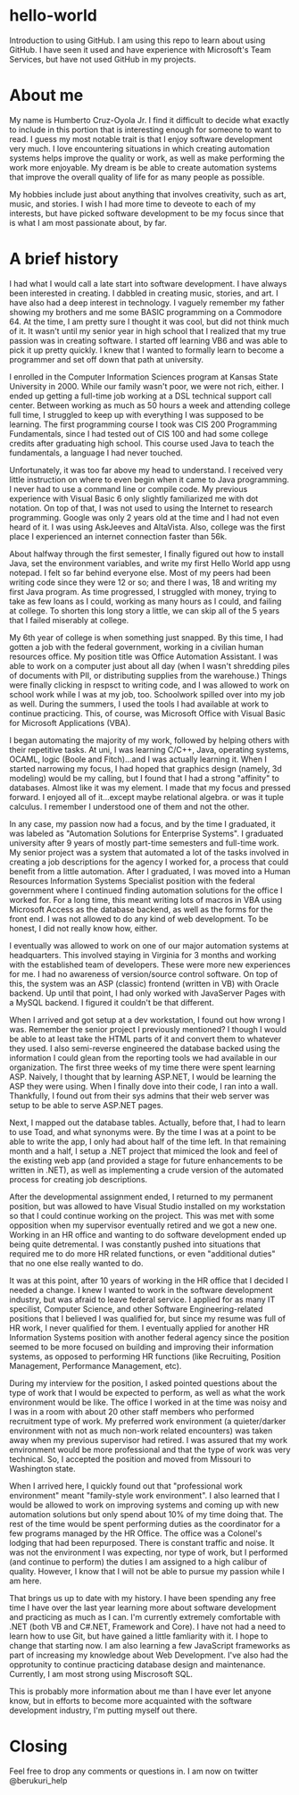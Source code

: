 # hello-world
Introduction to using GitHub.  I am using this repo to learn about using GitHub.  I have seen it used and have experience with Microsoft's Team Services, but have not used GitHub in my projects.

# About me
My name is Humberto Cruz-Oyola Jr.  I find it difficult to decide what exactly to include in this portion that is interesting enough for someone to want to read. I guess my most notable trait is that I enjoy software development very much.  I love encountering situations in which creating automation systems helps improve the quality or work, as well as make performing the work more enjoyable.  My dream is be able to create automation systems that improve the overall quality of life for as many people as possible.  

My hobbies include just about anything that involves creativity, such as art, music, and stories.  I wish I had more time to deveote to each of my interests, but have picked software development to be my focus since that is what I am most passionate about, by far.

# A brief history
I had what I would call a late start into software development. I have always been interested in creating.  I dabbled in creating music, stories, and art.  I have also had a deep interest in technology.  I vaguely remember my father showing my brothers and me some BASIC programming on a Commodore 64.  At the time, I am pretty sure I thought it was cool, but did not think much of it.  It wasn't until my senior year in high school that I realized that my true passion was in creating software.  I started off learning VB6 and was able to pick it up pretty quickly.  I knew that I wanted to formally learn to become a programmer and set off down that path at university.  

I enrolled in the Computer Information Sciences program at Kansas State University in 2000.  While our family wasn't poor, we were not rich, either.  I ended up getting a full-time job working at a DSL technical support call center.  Between working as much as 50 hours a week and attending college full time, I struggled to keep up with everything I was supposed to be learning.  The first programming course I took was CIS 200 Programming Fundamentals, since I had tested out of CIS 100 and had some college credits after graduating high school.  This course used Java to teach the fundamentals, a language I had never touched.

Unfortunately, it was too far above my head to understand.  I received very little instruction on where to even begin when it came to Java programming.  I never had to use a command line or compile code.  My previous experience with Visual Basic 6 only slightly familiarized me with dot notation.  On top of that, I was not used to using the Internet to research programming.  Google was only 2 years old at the time and I had not even heard of it. I was using AskJeeves and AltaVista.  Also, college was the first place I experienced an internet connection faster than 56k.  

About halfway through the first semester, I finally figured out how to install Java, set the environment variables, and write my first Hello World app usng notepad.  I felt so far behind everyone else.  Most of my peers had been writing code since they were 12 or so; and there I was, 18 and writing my first Java program.  As time progressed, I struggled with money, trying to take as few loans as I could, working as many hours as I could, and failing at college.  To shorten this long story a little, we can skip all of the 5 years that I failed miserably at college.  

My 6th year of college is when something just snapped.  By this time, I had gotten a job with the federal government, working in a civilian human resources office.  My position title was Office Automation Assistant.  I was able to work on a computer just about all day (when I wasn't shredding piles of documents with PII, or distributing supplies from the warehouse.)  Things were finally clicking in respsct to writing code, and I was allowed to work on school work while I was at my job, too.  Schoolwork spilled over into my job as well.  During the summers, I used the tools I had available at work to continue practicing.  This, of course, was Microsoft Office with Visual Basic for Microsoft Applications (VBA).

I began automating the majority of my work, followed by helping others with their repetitive tasks.  At uni, I was learning C/C++, Java, operating systems, OCAML, logic (Boole and Fitch)...and I was actually learning it.  When I started narrowing my focus, I had hoped that graphics design (namely, 3d modeling) would be my calling, but I found that I had a strong "affinity" to databases.  Almost like it was my element. I made that my focus and pressed forward.  I enjoyed all of it...except maybe relational algebra. or was it tuple calculus.  I remember I understood one of them and not the other.

In any case, my passion now had a focus, and by the time I graduated, it was labeled as "Automation Solutions for Enterprise Systems".  I graduated university after 9 years of mostly part-time semesters and full-time work.  My senior project was a system that automated a lot of the tasks involved in creating a job descriptions for the agency I worked for, a process that could benefit from a little automation. After I graduated, I was moved into a Human Resources Information Systems Specialist position with the federal government where I continued finding automation solutions for the office I worked for.  For a long time, this meant writing lots of macros in VBA using Microsoft Access as the database backend, as well as the forms for the front end. I was not allowed to do any kind of web development.  To be honest, I did not really know how, either.

I eventually was allowed to work on one of our major automation systems at headquarters.  This involved staying in Virginia for 3 months and working with the established team of developers.  These were more new experiences for me.  I had no awareness of version/source control software.  On top of this, the system was an ASP (classic) frontend (written in VB) with Oracle backend.  Up until that point, I had only worked with JavaServer Pages with a MySQL backend.  I figured it couldn't be that different.  

When I arrived and got setup at a dev workstation, I found out how wrong I was.  Remember the senior project I previously mentioned?  I though I would be able to at least take the HTML parts of it and convert them to whatever they used.  I also semi-reverse engineered the database backed using the information I could glean from the reporting tools we had available in our organization.  The first three weeks of my time there were spent learning ASP.  Naively, I thought that by learning ASP.NET, I would be learning the ASP they were using.  When I finally dove into their code, I ran into a wall.  Thankfully, I found out from their sys admins that their web server was setup to be able to serve ASP.NET pages.  

Next, I mapped out the database tables.  Actually, before that, I had to learn to use Toad, and what synonyms were.  By the time I was at a point to be able to write the app, I only had about half of the time left.  In that remaining month and a half, I setup a .NET project that mimiced the look and feel of the existing web app (and provided a stage for future enhancements to be written in .NET), as well as implementing a crude version of the automated process for creating job descriptions.

After the developmental assignment ended, I returned to my permanent position, but was allowed to have Visual Studio installed on my workstation so that I could continue working on the project. This was met with some opposition when my supervisor eventually retired and we got a new one.  Working in an HR office and wanting to do software development ended up being quite detremental.  I was constantly pushed into situations that required me to do more HR related functions, or even "additional duties" that no one else really wanted to do.  

It was at this point, after 10 years of working in the HR office that I decided I needed a change.  I knew I wanted to work in the software development industry, but was afraid to leave federal service.  I applied for as many IT specilist, Computer Science, and other Software Engineering-related positions that I believed I was qualified for, but since my resume was full of HR work, I never qualified for them.  I eventually applied for another HR Information Systems position with another federal agency since the position seemed to be more focused on building and improving their information systems, as opposed to performing HR functions (like Recruiting, Position Management, Performance Management, etc).  

During my interview for the position, I asked pointed questions about the type of work that I would be expected to perform, as well as what the work environment would be like.  The office I worked in at the time was noisy and I was in a room with about 20 other staff members who performed recruitment type of work.  My preferred work environment (a quieter/darker environment with not as much non-work related encounters) was taken away when my previous supervisor had retired.  I was assured that my work environment would be more professional and that the type of work was very technical.  So, I accepted the position and moved from Missouri to Washington state.

When I arrived here, I quickly found out that "professional work environment" meant "family-style work environment".  I also learned that I would be allowed to work on improving systems and coming up with new automation solutions but only spend about 10% of my time doing that.  The rest of the time would be spent performing duties as the coordinator for a few programs managed by the HR Office.  The office was a Colonel's lodging that had been repurposed.  There is constant traffic and noise.  It was not the environment I was expecting, nor type of work, but I performed (and continue to perform) the duties I am assigned to a high calibur of quality.  However, I know that I will not be able to pursue my passion while I am here.

That brings us up to date with my history.  I have been spending any free time I have over the last year learning more about software development and practicing as much as I can.  I'm currently extremely comfortable with .NET (both VB and C#.NET, Framework and Core).  I have not had a need to learn how to use Git, but have gained a little famliarity with it. I hope to change that starting now.  I am also learning a few JavaScript frameworks as part of increasing my knowledge about Web Development.  I've also had the opprotunity to continue practicing database design and maintenance.  Currently, I am most strong using Miscrosoft SQL.  

This is probably more information about me than I have ever let anyone know, but in efforts to become more acquainted with the software development industry, I'm putting myself out there.  

# Closing
Feel free to drop any comments or questions in.  I am now on twitter @berukuri_help
